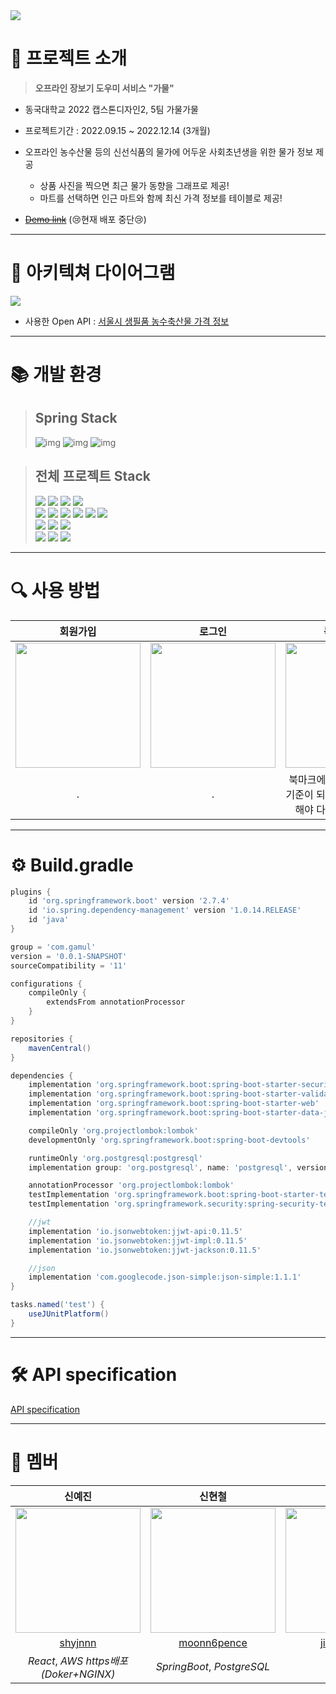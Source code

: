 <img src="https://user-images.githubusercontent.com/65756225/208087196-0b24f1b3-143a-4f6e-93c4-8feb1cff57df.png">

# 📍 프로젝트 소개
> **오프라인 장보기 도우미 서비스 "가물"**
- 동국대학교 2022 캡스톤디자인2, 5팀 가물가물
- 프로젝트기간 : 2022.09.15 ~ 2022.12.14 (3개월)

- 오프라인 농수산물 등의 신선식품의 물가에 어두운 사회초년생을 위한 물가 정보 제공
  - 상품 사진을 찍으면 최근 물가 동향을 그래프로 제공!
  - 마트를 선택하면 인근 마트와 함께 최신 가격 정보를 테이블로 제공!

- [~~Demo link~~](gamul.shop) (😢현재 배포 중단😢)
---
# 📄 아키텍쳐 다이어그램
<img src="https://user-images.githubusercontent.com/65756225/208094525-620749b4-add0-417a-97a5-363c91b0a619.jpg">

- 사용한 Open API : [서울시 생필품 농수축산물 가격 정보](https://data.seoul.go.kr/dataList/OA-1170/S/1/datasetView.do)

---
# 📚 개발 환경

> ## Spring Stack <br>
> ![img](https://img.shields.io/badge/java-11-orange)
> ![img](https://img.shields.io/badge/springboot-2.7.4-green)
> ![img](https://img.shields.io/badge/postgresql-42.5.1-blue)

> ## 전체 프로젝트 Stack <br>
> <img src="https://img.shields.io/badge/javascript-F7DF1E?style=for-the-badge&logo=javascript&logoColor=black"> 
> <img src="https://img.shields.io/badge/react-61DAFB?style=for-the-badge&logo=react&logoColor=black"> 
> <img src="https://img.shields.io/badge/node.js-339933?style=for-the-badge&logo=Node.js&logoColor=white">
> <img src="https://img.shields.io/badge/redux-764ABC?style=for-the-badge&logo=redux&logoColor=black"> 
> <br>
> <img src="https://img.shields.io/badge/java-007396?style=for-the-badge&logo=java&logoColor=white">
> <img src="https://img.shields.io/badge/spring-6DB33F?style=for-the-badge&logo=spring&logoColor=white"> 
> <img src="https://img.shields.io/badge/springsecurity-6DB33F?style=for-the-badge&logo=springsecurity&logoColor=white">
> <img src="https://img.shields.io/badge/junit5-25A162?style=for-the-badge&logo=junit5&logoColor=white">
> <img src="https://img.shields.io/badge/gradle-02303A?style=for-the-badge&logo=gradle&logoColor=white">
> <img src="https://img.shields.io/badge/postgresql-4169E1?style=for-the-badge&logo=postgresql&logoColor=white">
> <br>
> <img src="https://img.shields.io/badge/python-3776AB?style=for-the-badge&logo=python&logoColor=white">
> <img src="https://img.shields.io/badge/django-092E20?style=for-the-badge&logo=django&logoColor=white">
> <img src="https://img.shields.io/badge/yolo-00FFFF?style=for-the-badge&logo=yolo&logoColor=white">
> <br>
> <img src="https://img.shields.io/badge/amazonaws-232F3E?style=for-the-badge&logo=amazonaws&logoColor=white">
> <img src="https://img.shields.io/badge/nginx-009639?style=for-the-badge&logo=nginx&logoColor=white">
> <img src="https://img.shields.io/badge/docker-2496ED?style=for-the-badge&logo=docker&logoColor=white">
---
# 🔍 사용 방법

| 회원가입 | 로그인 | 북마크 기능| 상품 물가 조회| 마트 물가 조회 |
|:---:|:---:|:---:|:---:|:---:|
|<img src="https://user-images.githubusercontent.com/65756225/208087539-f3530b10-fe68-4b51-b20c-a818ae7f84e8.gif" width=200px>|<img src="https://user-images.githubusercontent.com/65756225/208087524-413588e1-68e7-4615-925a-cfb3dbdb8870.gif" width=200px>|<img src="https://user-images.githubusercontent.com/65756225/208087535-edca0d61-5d22-4a81-9ac3-14d719001ddd.gif" width=200px>|<img src="https://user-images.githubusercontent.com/65756225/208087537-3d93c0c0-9fd4-443a-bced-4cbd15e843a3.gif" width=200px>|<img src="https://user-images.githubusercontent.com/65756225/208087531-6e559c8e-ff99-4e70-b68e-186d6911c5f9.gif" width=200px>|
|.|.|북마크에 마트를 추가한 뒤에 기준이 되는 시장 or 마트 설정해야 다른 기능 사용 가능!| 상품을 촬영한 뒤에 설정했던 시장 or 마트의 물가 동향을 그래프 제공!| 설정한 마트와 가까운 두 곳의 시장 or 마트의 최신 가격들을 테이블로 제공!|

---
# ⚙️ Build.gradle
```gradle
plugins {
	id 'org.springframework.boot' version '2.7.4'
	id 'io.spring.dependency-management' version '1.0.14.RELEASE'
	id 'java'
}

group = 'com.gamul'
version = '0.0.1-SNAPSHOT'
sourceCompatibility = '11'

configurations {
	compileOnly {
		extendsFrom annotationProcessor
	}
}

repositories {
	mavenCentral()
}

dependencies {
	implementation 'org.springframework.boot:spring-boot-starter-security'
	implementation 'org.springframework.boot:spring-boot-starter-validation'
	implementation 'org.springframework.boot:spring-boot-starter-web'
	implementation 'org.springframework.boot:spring-boot-starter-data-jpa'

	compileOnly 'org.projectlombok:lombok'
	developmentOnly 'org.springframework.boot:spring-boot-devtools'

	runtimeOnly 'org.postgresql:postgresql'
	implementation group: 'org.postgresql', name: 'postgresql', version: '42.5.1'

	annotationProcessor 'org.projectlombok:lombok'
	testImplementation 'org.springframework.boot:spring-boot-starter-test'
	testImplementation 'org.springframework.security:spring-security-test'

	//jwt
	implementation 'io.jsonwebtoken:jjwt-api:0.11.5'
	implementation 'io.jsonwebtoken:jjwt-impl:0.11.5'
	implementation 'io.jsonwebtoken:jjwt-jackson:0.11.5'

	//json
	implementation 'com.googlecode.json-simple:json-simple:1.1.1'
}

tasks.named('test') {
	useJUnitPlatform()
}
```
---
# 🛠️ API specification
[API specification](https://shynnn.notion.site/a12ae0a2071241e0a1a606b32ca9612a?v=8fe37c2453d947639765419575f97c54)

---
# 👥 멤버
| 신예진 | 신현철 | 이지영 | 김정현 |
|:---:|:---------:|:---:|:---:|
| <img src="https://user-images.githubusercontent.com/65756225/208081193-b340e86a-eb8e-431c-a4d1-0716b368d01f.png" width="200px" /> | <img src="https://user-images.githubusercontent.com/65756225/208077417-befedafa-7bc9-475d-88d0-edfd8ceb6de3.jpeg" width="200px" /> | <img src="https://user-images.githubusercontent.com/65756225/208081475-0b5e5188-bef9-4ace-9b02-48360988f57f.png" width="200px" /> | <img src="https://user-images.githubusercontent.com/65756225/208081903-7d75816e-acde-48a4-b476-645e28f2dba4.png" width="200px" /> |
|[shyjnnn](https://github.com/shyjnnn)|[moonn6pence](https://github.com/moonn6pence) | [jiyoungzero](https://github.com/jiyoungzero) |[CaliSeoul](https://github.com/CaliSeoul)|
| *React*, *AWS https배포(Doker+NGINX)* | *SpringBoot*, *PostgreSQL* | *Django* | *AI(YOLOv3)* |
